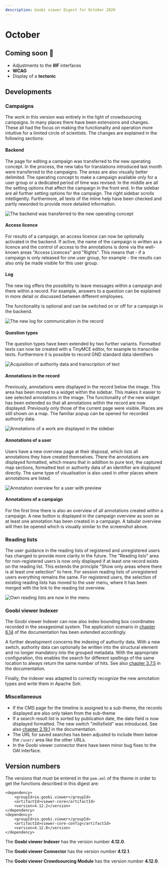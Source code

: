 ```yaml
---
description: Goobi viewer Digest for October 2020
---
```


# October

## Coming soon 🚀 

* Adjustments to the **IIIF** interfaces
* **WCAG**
* Display of a **tectonic**

## Developments

### Campaigns 

The work in this version was entirely in the light of crowdsourcing campaigns. In many places there have been extensions and changes. These all had the focus on making the functionality and operation more intuitive for a limited circle of scientists. The changes are explained in the following sections: 

#### Backend 

The page for editing a campaign was transferred to the new operating concept. In the process, the new tabs for translations introduced last month were transferred to the campaigns. The areas are also visually better delimited. The operating concept to make a campaign available only for a user group or a dedicated period of time was revised: In the middle are all the setting options that affect the campaign in the front end. In the sidebar are all further setting options for the campaign. The right sidebar scrolls intelligently. Furthermore, all texts of the inline help have been checked and partly reworded to provide more detailed information.

![The backend was transferred to the new operating concept](../.gitbook/assets/2020-10_01_backend.png)

#### Access licence 

For results of a campaign, an access licence can now be optionally activated in the backend. If active, the name of the campaign is written as a licence and the control of access to the annotations is done via the well-known areas "Access Licences" and "Rights". This means that - if a campaign is only released for one user group, for example - the results can also only be made visible for this user group. 

#### Log 

The new log offers the possibility to leave messages within a campaign and there within a record. For example, answers to a question can be explained in more detail or discussed between different employees. 

The functionality is optional and can be switched on or off for a campaign in the backend.

![The new log for communication in the record](../.gitbook/assets/2020-10_02_log_frontend.png)

#### Question types

The question types have been extended by two further variants. Formatted texts can now be created with a TinyMCE editor, for example to transcribe texts. Furthermore it is possible to record GND standard data identifiers

![Acquisition of authority data and transcription of text](../.gitbook/assets/2020-10_03_gnd_and_wysiwig_frontend.png)

#### Annotations in the record 

Previously, annotations were displayed in the record below the image. This area has been moved to a widget within the sidebar. This makes it easier to see selected annotations in the image. The functionality of the new widget has been extended so that all annotations within the record are now displayed. Previously only those of the current page were visible. Places are still shown on a map. The familiar popup can be opened for recorded authority data.

![Annotations of a work are displayed in the sidebar](../.gitbook/assets/2020-10_04_annotations_widget.png)

#### Annotations of a user 

Users have a new overview page at their disposal, which lists all annotations they have created themselves. There the annotations are displayed formatted, which means that in addition to pure text, the captured map sections, formatted text or authority data of an identifier are displayed directly. The same type of visualisation is also used in other places where annotations are listed.

![Annotation overview for a user with preview](../.gitbook/assets/2020-10_05_user_annotations.png)

#### Annotations of a campaign 

For the first time there is also an overview of all annotations created within a campaign. A new button is displayed in the campaign overview as soon as at least one annotation has been created in a campaign. A tabular overview will then be opened which is visually similar to the screenshot above. 

### Reading lists 

The user guidance in the reading lists of registered and unregistered users has changed to provide more clarity in the future. The "Reading lists" area for non-registered users is now only displayed if at least one record exists on the reading list. This extends the principle "Show only areas where there is at least one selection" to here. For session reading lists of unregistered users everything remains the same. For registered users, the selection of existing reading lists has moved to the user menu, where it has been merged with the link to the reading list overview.

![Own reading lists are now in the menu](../.gitbook/assets/2020-10_06_menu.png)

### Goobi viewer Indexer

The Goobi viewer Indexer can now also index bounding box coordinates recorded in the sexagesimal system. The application scenario in [chapter 6.14](https://docs.goobi.io/goobi-viewer-en/6/6.14) of the documentation has been extended accordingly.

A further development concerns the indexing of authority data. With a new switch, authority data can optionally be written into the structural element and no longer mandatory into the grouped metadata. With the appropriate configuration, this enables the search for different spellings of the same location to always return the same number of hits. See also [chapter 3.7.5](https://docs.goobi.io/goobi-viewer-en/3/3.7#3-7-5-parameter-parameter-groupentity) in the documentation.

Finally, the indexer was adapted to correctly recognize the new annotation types and write them in Apache Solr.

### Miscellaneous

* If the CMS page for the timeline is assigned to a sub-theme, the records displayed are also only taken from the sub-theme
* If a search result list is sorted by publication date, the date field is now displayed formatted. The new switch "millisfield" was introduced. See also [chapter 2.19.1](https://docs.goobi.io/goobi-viewer-en/2/2.19/2.19.1) in the documentation.
* The URL for saved searches has been adjusted to include them below the `/user/` area like the other URLs.
* In the Goobi viewer connector there have been minor bug fixes to the OAI interface.

## Version numbers 

The versions that must be entered in the `pom.xml` of the theme in order to get the functions described in this digest are:

```markup
<dependency>
    <groupId>io.goobi.viewer</groupId>
    <artifactId>viewer-core</artifactId>
    <version>4.12.2</version>
</dependency>
<dependency>
    <groupId>io.goobi.viewer</groupId>
    <artifactId>viewer-core-config</artifactId>
    <version>4.12.0</version>
</dependency>
```

The **Goobi viewer Indexer** has the version number **4.12.0**.

The **Goobi viewer Connector** has the version number **4.12.1**.

The **Goobi viewer Crowdsourcing Module** has the version number **4.12.0**.

